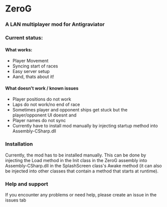 # ZeroG

### A LAN multiplayer mod for Antigraviator

### Current status:
#### What works:
- Player Movement
- Syncing start of races
- Easy server setup
- Aand, thats about it!
#### What doesn't work / known issues 
- Player positions do not work
- Laps do not work/no end of race
- Sometimes player and opponent ships get stuck but the player/opponent UI doesnt and 
- Player names do not sync
- Currently have to install mod manually by injecting startup method into Assembly-CSharp.dll
### Installation
Currently, the mod has to be installed manually.
This can be done by injecting the Load method in the Init class in the ZeroG assembly into Assembly-CSharp.dll
in the SplashScreen class's Awake method (it can also be injected into other classes that contain a method that starts at runtime).
### Help and support
If you encounter any problems or need help, please create an issue in the issues tab
